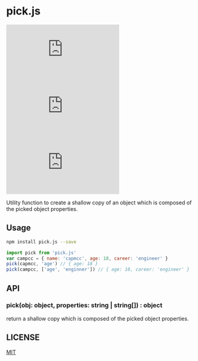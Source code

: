 # pick.js

![Travis (.com)](https://img.shields.io/travis/com/campcc/pick.js)
![npm](https://img.shields.io/npm/v/pick.js)
![npm](https://img.shields.io/npm/dm/pick.js)

Utility function to create a shallow copy of an object which is composed of the picked object properties.

## Usage

```bash
npm install pick.js --save
```

```js
import pick from 'pick.js'
var campcc = { name: 'capmcc', age: 18, career: 'engineer' }
pick(capmcc, 'age') // { age: 18 }
pick(campcc, ['age', 'enginner']) // { age: 18, career: 'engineer' }
```

## API

### pick(obj: object, properties: string | string[]) : object

return a shallow copy which is composed of the picked object properties.

## LICENSE

[MIT](https://choosealicense.com/licenses/mit/)
